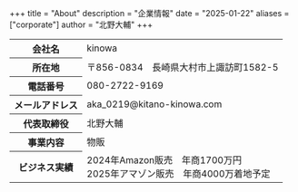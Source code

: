 +++
title = "About"
description = "企業情報"
date = "2025-01-22"
aliases = ["corporate"]
author = "北野大輔"
+++
<table class="kaisha">
   <tr>
      <th>会社名</th>
      <td>kinowa</td>
   </tr>
   <tr>
      <th>所在地</th>
      <td>〒856-0834　長崎県大村市上諏訪町1582-5</td>
   </tr>
   <tr>
      <th>電話番号</th>
      <td>080-2722-9169</td>
   </tr>
   <tr>
      <th>メールアドレス</th>
      <td>aka_0219@kitano-kinowa.com</td>
   </tr>
   <tr>
      <th>代表取締役</th>
      <td>北野大輔</td>
   </tr>
   <tr>
      <th>事業内容</th>
      <td>
        物販
      </td>
   </tr>
   <tr>
      <th>ビジネス実績</th>
      <td>
        2024年Amazon販売　年商1700万円<br>
        2025年アマゾン販売　年商4000万着地予定
      </td>
   </tr>
</table>